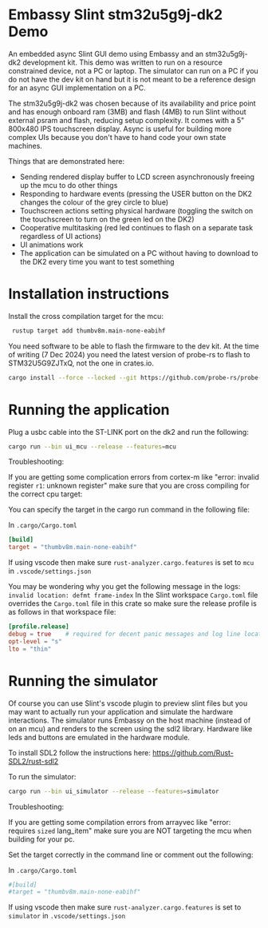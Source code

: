 # Embassy Slint stm32u5g9j-dk2 Demo

An embedded async Slint GUI demo using Embassy and an stm32u5g9j-dk2 development kit. This demo was written to run on a resource constrained device, not a PC or laptop. 
The simulator can run on a PC if you do not have the dev kit on hand but it is not meant to be a reference design for an async GUI implementation on a PC.

The stm32u5g9j-dk2 was chosen because of its availability and price point and has enough onboard ram (3MB) and flash (4MB) to run Slint without external psram and flash, reducing setup complexity.
It comes with a 5" 800x480 IPS touchscreen display. Async is useful for building more complex UIs because you don't have to hand code your own state machines.

Things that are demonstrated here:
- Sending rendered display buffer to LCD screen asynchronously freeing up the mcu to do other things
- Responding to hardware events (pressing the USER button on the DK2 changes the colour of the grey circle to blue)
- Touchscreen actions setting physical hardware (toggling the switch on the touchscreen to turn on the green led on the DK2)
- Cooperative multitasking (red led continues to flash on a separate task regardless of UI actions)
- UI animations work
- The application can be simulated on a PC without having to download to the DK2 every time you want to test something

# Installation instructions

Install the cross compilation target for the mcu:

```bash
 rustup target add thumbv8m.main-none-eabihf
```

You need software to be able to flash the firmware to the dev kit. At the time of writing (7 Dec 2024) you need the latest version of probe-rs to flash to STM32U5G9ZJTxQ, not the one in crates.io. 

```bash
cargo install --force --locked --git https://github.com/probe-rs/probe-rs probe-rs-tools
```

# Running the application

Plug a usbc cable into the ST-LINK port on the dk2 and run the following:

```bash
cargo run --bin ui_mcu --release --features=mcu
```

Troubleshooting:

If you are getting some complication errors from cortex-m like  "error: invalid register `r1`: unknown register" make sure that you are cross compiling for the correct cpu target:

You can specify the target in the cargo run command in the following file:

In `.cargo/Cargo.toml`
```toml
[build]
target = "thumbv8m.main-none-eabihf"
```

If using vscode then make sure `rust-analyzer.cargo.features` is set to `mcu` in `.vscode/settings.json`

You may be wondering why you get the following message in the logs: `invalid location: defmt frame-index`
In the Slint workspace `Cargo.toml` file overrides the `Cargo.toml` file in this crate so make sure the release profile is as follows in that workspace file: 
```toml
[profile.release]
debug = true    # required for decent panic messages and log line locations
opt-level = "s"
lto = "thin"
```

# Running the simulator

Of course you can use Slint's vscode plugin to preview slint files but you may want to actually run your application and simulate the hardware interactions.
The simulator runs Embassy on the host machine (instead of on an mcu) and renders to the screen using the sdl2 library.
Hardware like leds and buttons are emulated in the hardware module.

To install SDL2 follow the instructions here: https://github.com/Rust-SDL2/rust-sdl2

To run the simulator:
```bash
cargo run --bin ui_simulator --release --features=simulator
```


Troubleshooting:

If you are getting some compilation errors from arrayvec like "error: requires `sized` lang_item" make sure you are NOT targeting the mcu when building for your pc.

Set the target correctly in the command line or comment out the following:

In `.cargo/Cargo.toml`
```toml
#[build]
#target = "thumbv8m.main-none-eabihf"
```

If using vscode then make sure `rust-analyzer.cargo.features` is set to `simulator` in `.vscode/settings.json`
